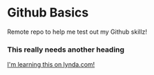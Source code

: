 # Github Basics
Remote repo to help me test out my Github skillz!

### This really needs another heading

[I'm learning this on lynda.com!](http://www.lynda.com)
